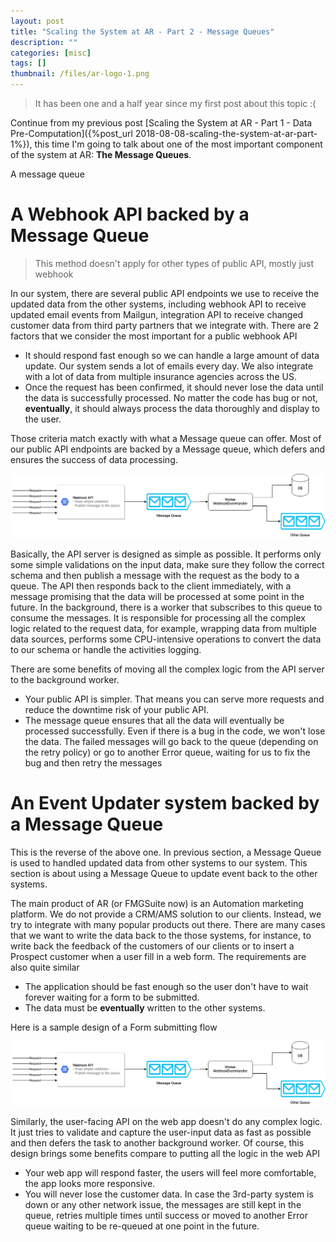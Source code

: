 ```yaml
---
layout: post
title: "Scaling the System at AR - Part 2 - Message Queues"
description: ""
categories: [misc]
tags: []
thumbnail: /files/ar-logo-1.png
---
```


> It has been one and a half year since my first post about this topic :(

Continue from my previous post
[Scaling the System at AR - Part 1 - Data Pre-Computation]({%post_url 2018-08-08-scaling-the-system-at-ar-part-1%}),
this time I'm going to talk about one of the most important component of the system at AR:
**The Message Queues**.

A message queue

# A Webhook API backed by a Message Queue

> This method doesn't apply for other types of public API, mostly just webhook

In our system, there are several public API endpoints we use to receive the updated data
from the other systems, including webhook API to receive updated email events from Mailgun,
integration API to receive changed customer data from third party partners that we integrate with.
There are 2 factors that we consider the most important for a public webhook API

- It should respond fast enough so we can handle a large amount of data update. Our system sends
  a lot of emails every day. We also integrate with a lot of data from multiple insurance agencies
  across the US.
- Once the request has been confirmed, it should never lose the data until the data is successfully
  processed. No matter the code has bug or not, **eventually**, it should always process the data
  thoroughly and display to the user.

Those criteria match exactly with what a Message queue can offer. Most of our public API endpoints
are backed by a Message queue, which defers and ensures the success of data processing.

![API](/files/2020-03-15-message-queue/api.png)

Basically, the API server is designed as simple as possible. It performs only some simple
validations on the input data, make sure they follow the correct schema and then publish a message
with the request as the body to a queue. The API then responds back to the client immediately, with
a message promising that the data will be processed at some point in the future. In the background,
there is a worker that subscribes to this queue to consume the messages. It is
responsible for processing all the complex logic related to the request data, for example, wrapping
data from multiple data sources, performs some CPU-intensive operations to convert the data to our
schema or handle the activities logging.

There are some benefits of moving all the complex logic from the API server to the background
worker.
- Your public API is simpler. That means you can serve more requests and reduce the downtime
  risk of your public API.
- The message queue ensures that all the data will eventually be processed successfully. Even if
  there is a bug in the code, we won't lose the data. The failed messages will go back to the queue
  (depending on the retry policy) or go to another Error queue, waiting for us to fix the bug and
  then retry the messages

# An Event Updater system backed by a Message Queue

This is the reverse of the above one. In previous section, a Message Queue is used to handled
updated data from other systems to our system. This section is about using a Message Queue to update
event back to the other systems.

The main product of AR (or FMGSuite now) is an Automation marketing platform. We do not provide a
CRM/AMS solution to our clients. Instead, we try to integrate with many popular products out
there. There are many cases that we want to write the data back to the those systems, for instance,
to write back the feedback of the customers of our clients or to insert a Prospect customer when a
user fill in a web form. The requirements are also quite similar

- The application should be fast enough so the user don't have to wait forever waiting for a form to
  be submitted.
- The data must be **eventually** written to the other systems.

Here is a sample design of a Form submitting flow

![API](/files/2020-03-15-message-queue/api.png)

Similarly, the user-facing API on the web app doesn't do any complex logic. It just tries to
validate and capture the user-input data as fast as possible and then defers the task to another
background worker. Of course, this design brings some benefits compare to putting all the logic in
the web API

- Your web app will respond faster, the users will feel more comfortable, the app looks more
  responsive.
- You will never lose the customer data. In case the 3rd-party system is down or any other network
  issue, the messages are still kept in the queue, retries multiple times until success or moved to
  another Error queue waiting to be re-queued at one point in the future.
